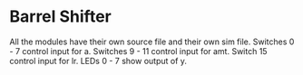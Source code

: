 # Barrel Shifter

All the modules have their own source file and their own sim file. Switches 0 - 7 control input for a. Switches 9 - 11 control input for amt. Switch 15 control input for lr. LEDs 0 - 7 show output of y.



